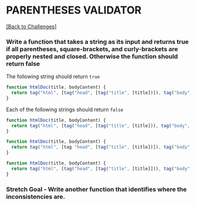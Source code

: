 # PARENTHESES VALIDATOR

[[Back to Challenges]](https://github.com/stevewitman/challenges "Return to 'Challenges'")

### Write a function that takes a string as its input and returns true if all parentheses, square-brackets, and curly-brackets are properly nested and closed. Otherwise the function should return false

The following string should return `true`

```js
function htmlDoc(title, bodyContent) {
  return tag("html", [tag("head", [tag("title", [title])]), tag("body", bodyContent)]);
}
```
Each of the following strings should return `false`

```js
function htmlDoc(title, bodyContent) {
  return tag("html", [tag("head", [tag("title", [title])), tag("body", bodyContent)]);
}
```

```js
function htmlDoc(title, bodyContent) {
  return tag("html", [tag "head", [tag("title", [title])]), tag("body", bodyContent)]);
}
```

```js
function htmlDoc(title, bodyContent) {
  return tag("html", [tag("head", [tag("title", [title]])), tag("body", bodyContent)]);
}
```

### Stretch Goal - Write another function that identifies where the inconsistencies are.
